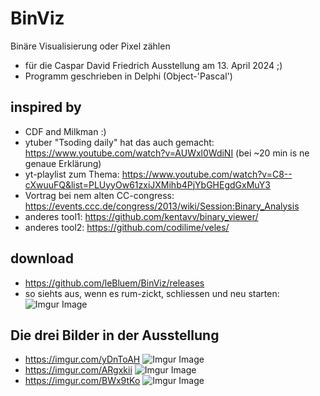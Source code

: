 # BinViz
Binäre Visualisierung oder Pixel zählen
 - für die Caspar David Friedrich Ausstellung am 13. April 2024 ;)
 - Programm geschrieben in Delphi (Object-'Pascal')

## inspired by 
 - CDF and Milkman :)
 - ytuber "Tsoding daily" hat das auch gemacht: https://www.youtube.com/watch?v=AUWxl0WdiNI (bei ~20 min is ne genaue Erklärung)
 - yt-playlist zum Thema: https://www.youtube.com/watch?v=C8--cXwuuFQ&list=PLUyyOw61zxiJXMihb4PjYbGHEgdGxMuY3
 - Vortrag bei nem alten CC-congress: https://events.ccc.de/congress/2013/wiki/Session:Binary_Analysis
 - anderes tool1: https://github.com/kentavv/binary_viewer/
 - anderes tool2: https://github.com/codilime/veles/

## download
 - https://github.com/leBluem/BinViz/releases
 - so siehts aus, wenn es rum-zickt, schliessen und neu starten:
![Imgur Image](https://i.imgur.com/b4eKwe8.png)

## Die drei Bilder in der Ausstellung 
 - https://imgur.com/yDnToAH
![Imgur Image](https://i.imgur.com/yDnToAH.png)
 - https://imgur.com/ARgxkii
![Imgur Image](https://i.imgur.com/ARgxkii.png)
 - https://imgur.com/BWx9tKo
![Imgur Image](https://i.imgur.com/BWx9tKo.png)
